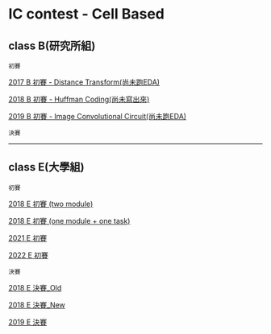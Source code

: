 # IC contest - Cell Based

## class B(研究所組)

`初賽`

[2017 B 初賽 - Distance Transform(尚未跑EDA)]()

[2018 B 初賽 - Huffman Coding(尚未寫出來)]()

[2019 B 初賽 - Image Convolutional Circuit(尚未跑EDA)]()

`決賽`

---

## class E(大學組)
`初賽`

[2018 E 初賽 (two module)]()

[2018 E 初賽 (one module + one task)]()

[2021 E 初賽]()

[2022 E 初賽]()


`決賽`

[2018 E 決賽_Old]()

[2018 E 決賽_New]()

[2019 E 決賽]()

